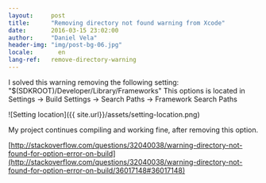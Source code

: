 ```yaml
---
layout:     post
title:      "Removing directory not found warning from Xcode"
date:       2016-03-15 23:02:00
author:     "Daniel Vela"
header-img: "img/post-bg-06.jpg"
locale:       en
lang-ref:   remove-directory-warning
---
```


I solved this warning removing the following setting: "$(SDKROOT)/Developer/Library/Frameworks"
This options is located in Settings -> Build Settings -> Search Paths -> Framework Search Paths

![Setting location]({{ site.url}}/assets/setting-location.png)

My project continues compiling and working fine, after removing this option.

[http://stackoverflow.com/questions/32040038/warning-directory-not-found-for-option-error-on-build](http://stackoverflow.com/questions/32040038/warning-directory-not-found-for-option-error-on-build/36017148#36017148)